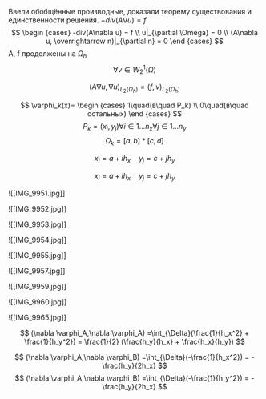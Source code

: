 Ввели обобщённые производные, доказали теорему существования и единственности решения.
$-div(A\nabla u) = f$
$$
\begin {cases}
-div(A\nabla u) = f \\
u|_{\partial \Omega} = 0 \\
(A\nabla u, \overrightarrow n)|_{\partial n} = 0
\end {cases}
$$
A, f продолжены на $\Omega_h$
$$
\forall v \in W_2^1(\Omega)
$$

$$
(A\nabla u, \nabla u)_{L_2(\Omega_h)} = (f, v)_{L_2(\Omega_h)}
$$

$$
\varphi_k(x)=
\begin {cases}
1\quad(в\quad P_k) \\
0\quad(в\quad остальных)
\end {cases}
$$
$$
P_k =(x_i, y_j) \forall i \in{1\dots n_x}\forall j \in{1\dots n_y}
$$
$$
\Omega_k = [a,b]*[c,d]
$$

$$
x_i = a + ih_x \quad y_j = c + jh_y
$$


$$
x_i = a + ih_x \quad y_j = c + jh_y
$$

![[IMG_9951.jpg]]

![[IMG_9952.jpg]]

![[IMG_9953.jpg]]

![[IMG_9954.jpg]]

![[IMG_9955.jpg]]

![[IMG_9957.jpg]]

![[IMG_9959.jpg]]

![[IMG_9960.jpg]]

![[IMG_9965.jpg]]


$$
(\nabla \varphi_A,\nabla \varphi_A) =\int_{\Delta}(\frac{1}{h_x^2} + \frac{1}{h_y^2}) = \frac{1}{2} (\frac{h_y}{h_x} + \frac{h_x}{h_y})
$$

$$
(\nabla \varphi_A,\nabla \varphi_B) =\int_{\Delta}(-\frac{1}{h_x^2}) = -\frac{h_y}{2h_x}
$$
$$
(\nabla \varphi_A,\nabla \varphi_B) =\int_{\Delta}(-\frac{1}{h_y^2}) = -\frac{h_y}{2h_x}
$$